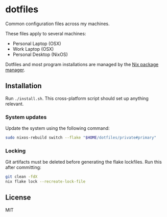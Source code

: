 # dotfiles

Common configuration files across my machines.

These files apply to several machines:

- Personal Laptop (OSX)
- Work Laptop (OSX)
- Personal Desktop (NixOS)

Dotfiles and most program installations are managed by the [Nix package manager](https://nixos.org/nix/).

## Installation

Run `./install.sh`. This cross-platform script should set up anything relevant.

### System updates

Update the system using the following command:

```bash
sudo nixos-rebuild switch --flake "$HOME/dotfiles/private#primary"
```

### Locking

Git artifacts must be deleted before generating the flake lockfiles. Run this after committing:

```bash
git clean -fdX
nix flake lock --recreate-lock-file
```

## License

MIT

